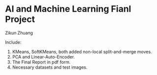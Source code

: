 # AI and Machine Learning Fianl Project
Zikun Zhuang

Include:

1. KMeans, SoftKMeans, both added non-local split-and-merge moves.
2. PCA and Linear-Auto-Encoder.
3. The Final Report in pdf form.
4. Necessary datasets and test images.

